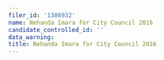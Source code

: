 ```yaml
---
filer_id: '1386932'
name: Nehanda Imara for City Council 2016
candidate_controlled_id: ''
data_warning: 
title: Nehanda Imara for City Council 2016
---
```

